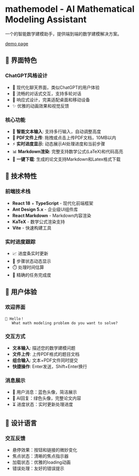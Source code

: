 # mathemodel - AI Mathematical Modeling Assistant

一个的智能数学建模助手，提供端到端的数学建模解决方案。

[demo page](https://mathemodel.com)

## 🌟 界面特色

### ChatGPT风格设计
- 🎨 现代化聊天界面，类似ChatGPT的用户体验
- 💬 流畅的对话式交互，支持多轮对话
- 📱 响应式设计，完美适配桌面和移动设备
- ✨ 优雅的动画效果和视觉反馈

### 核心功能
- 📝 **智能文本输入**: 支持多行输入，自动调整高度
- 📎 **PDF文件上传**: 拖拽或点击上传PDF文档，10MB以内
- ⚡ **实时进度显示**: 动态展示AI处理进度和当前步骤
- 📊 **Markdown渲染**: 完整支持数学公式(LaTeX)和代码高亮
- 💾 **一键下载**: 生成的论文支持Markdown和Latex格式下载

## 🚀 技术特性

### 前端技术栈
- **React 18** + **TypeScript** - 现代化前端框架
- **Ant Design 5.x** - 企业级UI组件库
- **React Markdown** - Markdown内容渲染
- **KaTeX** - 数学公式渲染支持
- **Vite** - 快速构建工具

### 实时进度跟踪
- 📈 进度条实时更新
- 🔄 步骤状态动态显示
- ⏱️ 处理时间估算
- 🎯 精确的任务完成度

## 📱 用户体验

### 欢迎界面
```
🤖 Hello！
   What math modeling problem do you want to solve?
```

### 交互方式
- **文本输入**: 描述您的数学建模问题
- **文件上传**: 上传PDF格式的题目文档
- **组合输入**: 文本+PDF文件同时提交
- **快捷操作**: Enter发送，Shift+Enter换行

### 消息展示
- 👤 用户消息：蓝色头像，简洁展示
- 🤖 AI回复：绿色头像，完整论文内容
- ⏳ 进度状态：实时更新处理进度

## 🎨 设计语言

### 交互反馈
- 悬停效果：按钮和链接的微妙变化
- 焦点状态：清晰的焦点指示器
- 加载状态：优雅的loading动画
- 错误处理：友好的错误提示
